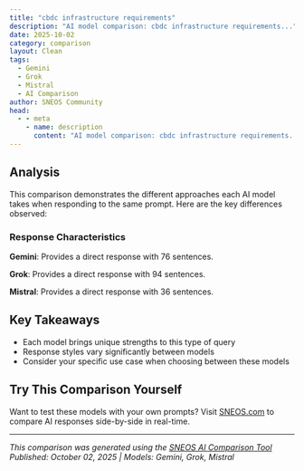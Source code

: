 ```yaml
---
title: "cbdc infrastructure requirements"
description: "AI model comparison: cbdc infrastructure requirements..."
date: 2025-10-02
category: comparison
layout: Clean
tags:
  - Gemini
  - Grok
  - Mistral
  - AI Comparison
author: SNEOS Community
head:
  - - meta
    - name: description
      content: "AI model comparison: cbdc infrastructure requirements..."
---
```


<ChatComparison
  title="cbdc infrastructure requirements"
  prompt="cbdc infrastructure requirements"
  :responses='{"Gemini": "The infrastructure requirements for a Central Bank Digital Currency (CBDC) are complex and depend heavily on the design choices made by the central bank. Here\u0027s a breakdown of key areas:\n\n**1. Technology Platform:**\n\n* **Distributed Ledger Technology (DLT) or Centralized Database:** This is the foundational choice.\n * **DLT (Blockchain):** Offers potential for transparency, security, and decentralization. However, it can be complex, have scalability issues, and require high energy consumption (depending on the consensus mechanism).\n * **Centralized Database:** Provides greater control and scalability, but raises concerns about single points of failure and potential for censorship. Hybrid models are also possible.\n* **Interoperability:** The system must be able to interact with existing payment systems, commercial banks, and potentially other CBDCs from other countries. This requires standardized protocols and APIs. Considerations include:\n * **ISO 20022 compliance:** A global standard for exchanging electronic payments data.\n * **Application Programming Interfaces (APIs):** Allow third-party applications (wallets, payment processors) to interact with the CBDC system.\n* **Scalability:** The system needs to handle a high volume of transactions, especially during peak times. This necessitates robust hardware and software architectures.\n* **Security:** Critical to protect against fraud, hacking, and data breaches. This includes:\n * **Cryptography:** Strong encryption for data at rest and in transit.\n * **Authentication:** Secure methods for verifying user identities.\n * **Authorization:** Controlling access to data and functionalities.\n * **Resilience:** The system should be able to withstand attacks and failures without significant disruption.\n* **Privacy:** Balancing privacy concerns with the need to prevent illicit activities (money laundering, terrorist financing). Options include:\n * **Anonymity:** Potentially allows users to transact without revealing their identity (raises AML/CFT concerns).\n * **Pseudonymity:** Transactions are linked to a pseudonym rather than a real identity (provides some privacy while allowing for tracking).\n * **Account-based:** Similar to traditional bank accounts, requiring KYC/AML compliance.\n* **Smart Contracts (if applicable):** If the CBDC platform supports smart contracts, this adds complexity but can enable automated payments and other advanced functionalities.\n* **Off-line functionality:** Allow to make payments in areas where there\u0027s no internet connection.\n\n**2. Network Infrastructure:**\n\n* **High-speed Internet Connectivity:** Essential for reliable operation, particularly for users and businesses.\n* **Data Centers:** Secure and reliable data centers to host the CBDC infrastructure. Geographic redundancy is important for disaster recovery.\n* **Communication Networks:** Secure communication channels between the central bank, commercial banks, payment processors, and users.\n* **Hardware Infrastructure:** Servers, storage, networking equipment, and security devices.\n\n**3. Regulatory and Legal Framework:**\n\n* **Legal Tender Status:** Defining the legal status of the CBDC and its acceptance as payment.\n* **Anti-Money Laundering (AML) and Counter-Terrorist Financing (CFT) Regulations:** Developing regulations to prevent illicit use of the CBDC. This may involve KYC (Know Your Customer) requirements and transaction monitoring.\n* **Data Privacy Laws:** Ensuring compliance with data privacy regulations (e.g., GDPR) and protecting user data.\n* **Consumer Protection:** Providing consumer protections against fraud, errors, and other issues.\n* **Cybersecurity Regulations:** Establishing cybersecurity standards for the CBDC infrastructure.\n* **Regulatory oversight:** The Central Bank needs to create supervisory policies.\n\n**4. User Access and Interface:**\n\n* **Digital Wallets:** Developing user-friendly digital wallets for storing and transacting with the CBDC. These wallets could be offered by the central bank, commercial banks, or third-party providers.\n* **Payment Interfaces:** Developing payment interfaces that allow businesses to accept CBDC payments (e.g., point-of-sale systems, online payment gateways).\n* **User Authentication:** Implementing secure methods for user authentication (e.g., biometrics, multi-factor authentication).\n* **Accessibility:** Ensuring that the CBDC system is accessible to all users, including those with disabilities. This may involve providing alternative interfaces and support channels.\n\n**5. Operational Infrastructure:**\n\n* **Transaction Processing Systems:** Systems for processing and settling CBDC transactions.\n* **Monitoring and Surveillance:** Tools for monitoring the CBDC system for fraud and other illicit activities.\n* **Customer Support:** Providing customer support to users who have questions or issues.\n* **Data Analytics:** Analyzing CBDC transaction data to identify trends and inform policy decisions.\n* **Disaster Recovery:** A plan for recovering the CBDC system in the event of a disaster.\n* **System maintenance:** A maintenance plan that can keep the system up to date with technology.\n\n**6. Financial Infrastructure:**\n\n* **Integration with Existing Payment Systems:** CBDC needs to integrate with existing payment systems (e.g., ACH, credit card networks) to ensure seamless interoperability.\n* **Liquidity Management:** Mechanisms for managing liquidity in the CBDC system.\n* **Interest Rate Policy:** Determining whether the CBDC will pay interest and, if so, how the interest rate will be set.\n* **Commercial Bank Integration:** Ensuring that commercial banks can easily access and use the CBDC system.\n* **Capital Controls:** A system to manage incoming and outgoing payments.\n\n**Key Considerations and Challenges:**\n\n* **Cost:** Developing and maintaining a CBDC infrastructure can be expensive.\n* **Complexity:** The technology and regulatory aspects of CBDC are complex.\n* **Risk Management:** Managing the risks associated with CBDC, such as cybersecurity risks, operational risks, and financial stability risks.\n* **Adoption:** Encouraging widespread adoption of the CBDC by users and businesses.\n* **Innovation:** Supporting innovation in the CBDC ecosystem.\n* **Education:** It is important to educate people about the importance of CBDC.\n\nIn summary, a robust CBDC infrastructure requires careful planning, design, and implementation. It needs to be secure, scalable, interoperable, and user-friendly. The specific requirements will vary depending on the design choices made by the central bank and the specific needs of the jurisdiction. Collaboration between the central bank, commercial banks, technology providers, and other stakeholders is essential for successful implementation.\n", "Grok": "Central Bank Digital Currency (CBDC) infrastructure requirements refer to the technological, operational, legal, and economic frameworks necessary to design, implement, and maintain a digital currency issued by a central bank. CBDCs are digital forms of a country\u0027s fiat currency, backed by the central bank, and aim to provide a secure, efficient, and accessible medium of exchange. Below are the key infrastructure requirements for a CBDC system, categorized into several critical areas:\n\n---\n\n### 1. **Technological Infrastructure**\nThe backbone of a CBDC system is its technology, which must support scalability, security, and accessibility.\n\n- **Distributed Ledger Technology (DLT) or Centralized Systems**: \n - Many CBDCs leverage DLT (e.g., blockchain) for transparency, immutability, and decentralization (e.g., permissioned blockchain for privacy and control). Examples include China\u0027s Digital Yuan (e-CNY) or the Bahamas\u0027 Sand Dollar.\n - Alternatively, a centralized database might be used for simplicity and control, but it may lack the resilience of DLT.\n \n- **Scalability and Performance**:\n - The system must handle a high volume of transactions per second (TPS) to support retail or wholesale use at a national or global scale. For instance, retail CBDCs require infrastructure similar to payment systems like Visa or Mastercard (thousands of TPS).\n - Low latency is critical to ensure real-time transactions.\n\n- **Security**:\n - Robust cybersecurity measures to protect against hacking, fraud, and data breaches.\n - Use of encryption, secure key management, and multi-factor authentication for user and transaction security.\n - Resilience against Distributed Denial of Service (DDoS) attacks and other cyber threats.\n\n- **Interoperability**:\n - The CBDC system must integrate with existing financial systems, payment networks, and banking infrastructures (e.g., SWIFT, RTGS systems).\n - Cross-border interoperability is crucial for international payments, requiring alignment with global standards and protocols.\n\n- **User Interface and Accessibility**:\n - Development of user-friendly applications or digital wallets for individuals and businesses to store, send, and receive CBDC.\n - Support for offline transactions in areas with limited internet connectivity, using technologies like smart cards or Bluetooth.\n\n- **Privacy and Data Protection**:\n - Balancing transparency with user privacy through pseudonymity or anonymity controls (depending on the CBDC design).\n - Compliance with data protection regulations (e.g., GDPR in the EU).\n\n---\n\n### 2. **Legal and Regulatory Framework**\nA clear legal structure is essential to define the status, rights, and obligations related to CBDC usage.\n\n- **Legal Tender Status**:\n - Legislation to recognize CBDC as legal tender, equivalent to physical cash, ensuring its acceptance for payments.\n\n- **Regulatory Compliance**:\n - Aligning with anti-money laundering (AML) and combating the financing of terrorism (CFT) regulations, including Know Your Customer (KYC) requirements.\n - Policies to address tax evasion, illicit transactions, and financial crime in digital environments.\n\n- **Consumer Protection**:\n - Rules to safeguard users from fraud, loss of funds, or technical failures in the CBDC system.\n - Mechanisms for dispute resolution and redress.\n\n- **Central Bank Authority**:\n - Legal mandate for the central bank to issue, manage, and oversee the CBDC system.\n - Definition of roles between the central bank, commercial banks, and other intermediaries.\n\n---\n\n### 3. **Operational Infrastructure**\nOperational requirements ensure the effective day-to-day functioning of the CBDC system.\n\n- **Issuance and Distribution**:\n - Mechanisms for the central bank to issue CBDC, either directly to users (retail CBDC) or through intermediaries like commercial banks (wholesale or two-tier CBDC).\n - Processes for minting and burning digital currency to manage supply and monetary policy.\n\n- **Settlement and Clearing**:\n - Real-time gross settlement (RTGS) or other mechanisms to finalize transactions securely and efficiently.\n - Coordination with existing payment infrastructures for seamless integration.\n\n- **Monitoring and Oversight**:\n - Tools for the central bank to monitor transactions, ensure system stability, and detect anomalies (e.g., fraud or systemic risks).\n - Audit trails for transparency and accountability.\n\n- **Disaster Recovery and Redundancy**:\n - Backup systems and recovery plans to ensure continuity in case of technical failures, natural disasters, or cyberattacks.\n\n---\n\n### 4. **Economic and Monetary Policy Considerations**\nThe infrastructure must align with the central bank\u2019s broader economic goals and monetary policy framework.\n\n- **Monetary Policy Tools**:\n - Infrastructure to support interest-bearing CBDCs (if applicable) or other monetary policy mechanisms like quantitative easing or tightening.\n - Ability to track and analyze transaction data for informed policy decisions.\n\n- **Financial Stability**:\n - Mechanisms to prevent bank runs (e.g., by imposing holding limits or tiered interest rates on CBDC accounts).\n - Safeguards to ensure CBDC issuance does not disrupt the role of commercial banks in lending and credit creation.\n\n- **Inflation and Currency Control**:\n - Systems to manage the money supply and prevent hyperinflation or deflation caused by CBDC issuance.\n\n---\n\n### 5. **User and Stakeholder Engagement**\nFor successful adoption, the infrastructure must cater to the needs of users and stakeholders.\n\n- **Financial Inclusion**:\n - Accessibility for unbanked and underbanked populations through low-cost or free digital wallets and offline transaction capabilities.\n - Support for multiple languages and user-friendly designs for diverse demographics.\n\n- **Public-Private Collaboration**:\n - Partnerships with commercial banks, fintechs, and payment service providers to distribute and support CBDC usage.\n - Engagement with merchants to ensure CBDC acceptance at points of sale.\n\n- **Education and Awareness**:\n - Public campaigns to build trust and understanding of CBDC benefits and usage.\n - Training for businesses and financial institutions on integrating CBDC into their operations.\n\n---\n\n### 6. **Cross-Border and International Considerations**\nFor CBDCs to operate globally, additional infrastructure is needed.\n\n- **Cross-Border Payment Systems**:\n - Integration with international payment systems to enable efficient, low-cost cross-border transactions.\n - Participation in initiatives like the BIS (Bank for International Settlements) Project mBridge for multi-CBDC platforms.\n\n- **Currency Exchange and Standards**:\n - Infrastructure to support exchange rates and conversions between different CBDCs or fiat currencies.\n - Adherence to international standards (e.g., ISO 20022) for messaging and transaction protocols.\n\n- **Geopolitical and Regulatory Alignment**:\n - Coordination with other central banks to address geopolitical risks, sanctions compliance, and regulatory differences.\n\n---\n\n### 7. **Environmental and Energy Considerations**\nGiven the energy-intensive nature of some DLT systems (e.g., public blockchains), CBDC infrastructure must address sustainability.\n\n- **Energy Efficiency**:\n - Use of energy-efficient consensus mechanisms (e.g., Proof of Stake instead of Proof of Work) if DLT is employed.\n - Consideration of centralized systems to reduce energy consumption.\n\n- **Sustainability Goals**:\n - Alignment with national and international environmental policies to minimize the carbon footprint of CBDC operations.\n\n---\n\n### Examples of CBDC Infrastructure in Practice:\n- **China (e-CNY/Digital Yuan)**:\n - Uses a hybrid model with a centralized core managed by the People\u2019s Bank of China and distribution through commercial banks.\n - Focuses on retail use, with high scalability and offline transaction capabilities.\n- **Bahamas (Sand Dollar)**:\n - Built on a permissioned DLT platform for transparency and security.\n - Emphasizes financial inclusion for remote island communities with offline access.\n- **European Union (Digital Euro)**:\n - Under development with a focus on privacy, interoperability with existing systems, and compliance with strict EU regulations like GDPR.\n\n---\n\n### Challenges in Building CBDC Infrastructure:\n- Balancing privacy and transparency (e.g., preventing illicit use without compromising user rights).\n- Ensuring cybersecurity in a highly targeted financial environment.\n- Managing costs of infrastructure development and maintenance.\n- Addressing resistance from traditional financial institutions and public skepticism.\n\nBy addressing these infrastructure requirements, central banks can build resilient, efficient, and inclusive CBDC systems that meet the needs of modern economies while supporting financial stability and innovation.", "Mistral": "Central Bank Digital Currencies (CBDCs) require a robust and secure infrastructure to ensure their effective operation and widespread adoption. Here are some key infrastructure requirements for CBDCs:\n\n1. **Technological Infrastructure**:\n - **Distributed Ledger Technology (DLT)**: Many CBDCs are likely to be built on DLT or blockchain to ensure transparency, security, and immutability.\n - **Scalability**: The system must be able to handle a large number of transactions, especially during peak times.\n - **Interoperability**: The CBDC system should be able to integrate with existing payment systems and other CBDCs to facilitate cross-border transactions.\n\n2. **Security and Privacy**:\n - **Cybersecurity**: Robust measures must be in place to prevent hacking, fraud, and other cyber threats.\n - **Privacy**: The system should ensure user privacy while also complying with regulatory requirements for anti-money laundering (AML) and combating the financing of terrorism (CFT).\n\n3. **Regulatory and Legal Framework**:\n - **Legal Tender Status**: Clear legal status for the CBDC as a form of money.\n - **Regulations**: Policies for issuance, distribution, and redemption of CBDCs, as well as AML/CFT regulations.\n - **Consumer Protection**: Safeguards to protect users\u0027 rights and funds.\n\n4. **Operational Infrastructure**:\n - **Issuance and Distribution**: Mechanisms for the central bank to issue and distribute CBDCs to commercial banks and other financial institutions.\n - **Redemption**: Processes for converting CBDCs back into traditional currency.\n - **Storage**: Secure digital wallets or accounts for users to store and manage their CBDCs.\n\n5. **Accessibility and Inclusivity**:\n - **Offline Functionality**: To ensure financial inclusion, the system should have offline capabilities for areas with limited internet access.\n - **User-Friendly Interface**: Easy-to-use platforms for both tech-savvy users and those who are not familiar with digital technologies.\n\n6. **Monitoring and Oversight**:\n - **Real-Time Monitoring**: Tools for the central bank to monitor the circulation and usage of CBDCs.\n - **Audit and Compliance**: Mechanisms to ensure compliance with regulatory requirements and to conduct audits.\n\n7. **Education and Awareness**:\n - **Public Education**: Campaigns to educate the public about the benefits and usage of CBDCs.\n - **Training**: Programs to train financial institutions and other stakeholders on the operation and management of CBDCs.\n\n8. **Resilience and Redundancy**:\n - **Backup Systems**: Redundant systems to ensure continuity of service in case of technical failures.\n - **Disaster Recovery**: Plans to recover from major disruptions or disasters.\n\n9. **Economic and Monetary Policy Considerations**:\n - **Interest Rates**: Mechanisms to apply interest rates to CBDC holdings.\n - **Monetary Policy Tools**: Integration with existing monetary policy tools to ensure effective control over the money supply.\n\n10. **Cross-Border Collaboration**:\n - **International Standards**: Adherence to international standards and best practices.\n - **Collaboration**: Cooperation with other central banks and international organizations to facilitate cross-border transactions and interoperability.\n\nImplementing a CBDC involves a complex interplay of technological, regulatory, and operational factors. Successful deployment requires careful planning, robust infrastructure, and continuous monitoring to ensure security, efficiency, and public trust."}' 
  published-date="11:14"
/>

## Analysis

This comparison demonstrates the different approaches each AI model takes when responding to the same prompt. Here are the key differences observed:

### Response Characteristics

**Gemini**: Provides a direct response with 76 sentences. 

**Grok**: Provides a direct response with 94 sentences. 

**Mistral**: Provides a direct response with 36 sentences. 

## Key Takeaways

- Each model brings unique strengths to this type of query
- Response styles vary significantly between models
- Consider your specific use case when choosing between these models

## Try This Comparison Yourself

Want to test these models with your own prompts? Visit [SNEOS.com](https://sneos.com) to compare AI responses side-by-side in real-time.

---

*This comparison was generated using the [SNEOS AI Comparison Tool](https://sneos.com)*
*Published: October 02, 2025 | Models: Gemini, Grok, Mistral*

